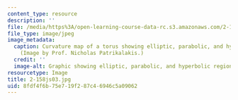 ```yaml
---
content_type: resource
description: ''
file: /media/https%3A/open-learning-course-data-rc.s3.amazonaws.com/2-158j-computational-geometry-spring-2003/8fdf4f6b75e719f287c46946c5a09062_2-158js03.jpg
file_type: image/jpeg
image_metadata:
  caption: Curvature map of a torus showing elliptic, parabolic, and hyperbolic regions.
    (Image by Prof. Nicholas Patrikalakis.)
  credit: ''
  image-alt: Graphic showing elliptic, parabolic, and hyperbolic regions.
resourcetype: Image
title: 2-158js03.jpg
uid: 8fdf4f6b-75e7-19f2-87c4-6946c5a09062
---
```

